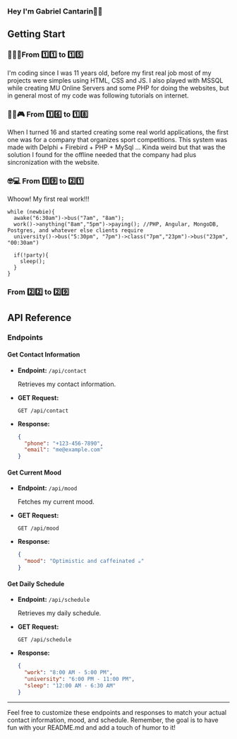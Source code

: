 ### Hey I'm Gabriel Cantarin🤘🏻

## Getting Start

### 👶🏻🍼From 1️⃣1️⃣ to 1️⃣5️⃣
I'm coding since I was 11 years old, before my first real job most of my projects were simples using HTML, CSS and JS. I also played with MSSQL while creating MU Online Servers and some PHP for doing the websites, but in general most of my code was following tutorials on internet.

### 👦🏻🎮 From 1️⃣6️⃣ to 1️⃣8️⃣
When I turned 16 and started creating some real world applications, the first one was for a company that organizes sport competitions. This system was made with Delphi + Firebird + PHP + MySql ... Kinda weird but that was the solution I found for the offline needed that the company had plus sincronization with the website.

### 🤓💻 From 1️⃣9️⃣ to 2️⃣1️⃣
Whoow! My first real work!!!
```
while (newbie){
  awake("6:30am")->bus("7am", "8am");
  work()->anything("8am","5pm")->paying(); //PHP, Angular, MongoDB, Postgres, and whatever else clients require
  university()->bus("5:30pm", "7pm")->class("7pm","23pm")->bus("23pm", "00:30am")

  if(!party){
    sleep();
  }
}
```

### From 2️⃣2️⃣ to 2️⃣9️⃣


## API Reference

### Endpoints

#### Get Contact Information

- **Endpoint:** `/api/contact`

  Retrieves my contact information.

- **GET Request:**

  ```shell
  GET /api/contact
  ```

- **Response:**

  ```json
  {
    "phone": "+123-456-7890",
    "email": "me@example.com"
  }
  ```

#### Get Current Mood

- **Endpoint:** `/api/mood`

  Fetches my current mood.

- **GET Request:**

  ```shell
  GET /api/mood
  ```

- **Response:**

  ```json
  {
    "mood": "Optimistic and caffeinated ☕"
  }
  ```

#### Get Daily Schedule

- **Endpoint:** `/api/schedule`

  Retrieves my daily schedule.

- **GET Request:**

  ```shell
  GET /api/schedule
  ```

- **Response:**

  ```json
  {
    "work": "8:00 AM - 5:00 PM",
    "university": "6:00 PM - 11:00 PM",
    "sleep": "12:00 AM - 6:30 AM"
  }
  ```

---

Feel free to customize these endpoints and responses to match your actual contact information, mood, and schedule. Remember, the goal is to have fun with your README.md and add a touch of humor to it!

<!--
**gabrielcantarin/gabrielcantarin** is a ✨ _special_ ✨ repository because its `README.md` (this file) appears on your GitHub profile.

Here are some ideas to get you started:

- 🔭 I’m currently working on ...
- 🌱 I’m currently learning ...
- 👯 I’m looking to collaborate on ...
- 🤔 I’m looking for help with ...
- 💬 Ask me about ...
- 📫 How to reach me: ...
- 😄 Pronouns: ...
- ⚡ Fun fact: ...
-->
